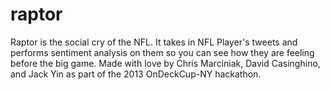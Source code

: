 raptor
======

Raptor is the social cry of the NFL.  It takes in NFL Player's tweets and performs sentiment analysis on them so you can see how they are feeling before the big game.  Made with love by Chris Marciniak, David Casinghino, and Jack Yin as part of the 2013 OnDeckCup-NY hackathon.
